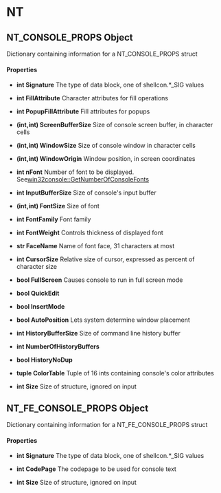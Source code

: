 # NT

## NT_CONSOLE_PROPS Object

Dictionary containing information for a NT_CONSOLE_PROPS struct

#### Properties

  -  __int Signature__ 
    The type of data block, one of shellcon.*_SIG values

  -  __int FillAttribute__ 
    Character attributes for fill operations

  -  __int PopupFillAttribute__ 
    Fill attributes for popups

  -  __(int,int) ScreenBufferSize__ 
    Size of console screen buffer, in character cells

  -  __(int,int) WindowSize__ 
    Size of console window in character cells

  -  __(int,int) WindowOrigin__ 
    Window position, in screen coordinates

  -  __int nFont__ 
    Number of font to be displayed.  See[win32console::GetNumberOfConsoleFonts](win32console.md#win32consolegetnumberofconsolefonts)

  -  __int InputBufferSize__ 
    Size of console's input buffer

  -  __(int,int) FontSize__ 
    Size of font

  -  __int FontFamily__ 
    Font family

  -  __int FontWeight__ 
    Controls thickness of displayed font

  -  __str FaceName__ 
    Name of font face, 31 characters at most

  -  __int CursorSize__ 
    Relative size of cursor, expressed as percent of character size

  -  __bool FullScreen__ 
    Causes console to run in full screen mode

  -  __bool QuickEdit__ 
    

  -  __bool InsertMode__ 
    

  -  __bool AutoPosition__ 
    Lets system determine window placement

  -  __int HistoryBufferSize__ 
    Size of command line history buffer

  -  __int NumberOfHistoryBuffers__ 
    

  -  __bool HistoryNoDup__ 
    

  -  __tuple ColorTable__ 
    Tuple of 16 ints containing console's color attributes

  -  __int Size__ 
    Size of structure, ignored on input

## NT_FE_CONSOLE_PROPS Object

Dictionary containing information for a NT_FE_CONSOLE_PROPS struct

#### Properties

  -  __int Signature__ 
    The type of data block, one of shellcon.*_SIG values

  -  __int CodePage__ 
    The codepage to be used for console text

  -  __int Size__ 
    Size of structure, ignored on input